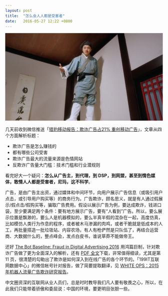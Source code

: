 ```yaml
---
layout: post
title:  "怎么会人人都是受害者"
date:   2016-05-27 12:22 +0800
---
```


![无花无酒锄作田](/files/avatar/tbh1.jpg)

几天前收到微信推送「[猎豹移动报告：欺诈广告占21% 重创移动广告]」，文章从四个方面解析标题：

- 欺诈广告是怎么赚钱的
- 都有哪些公司受害
- 欺诈广告最大的流量来源是色情网站
- 反欺诈广告量大门槛：技术门槛和行业潜规则

看完好大一个疑问：**怎么从广告主，到代理，到 DSP，到网盟，甚至到情色媒体，敢情人人都是受害者，尼玛，这不科学**。

广告，是由广告主出资，通过媒体和中间环节，向用户展示广告信息（或吸引用户点击，或引导用户购买等）的商务行为。广告欺诈，顾名思义，就是有人通过假展示/假点击/假购买等，骗取广告费用。假设以展示广告为例，要达成欺诈，钱进口袋，至少要满足两个条件：要有地方展示广告，要有“人看到”广告。所以，要么展示位置是飘渺的，要么人是机器模拟的，要么半真半假的混杂在一起，高度仿真，比如模仿人类行为作息的程序，或者被木马渗漏的肉鸡，或者干脆就是低成本的人工，再批量搭造一批垃圾站、内容农场，有人有枪俨然是只队伍了，再结合运营商、大数据什么的，整点峰会，发点白皮书，谁说草莽不能做帝王。

还好 [The Bot Baseline: Fraud in Digital Advertising 2016] 用鸿篇巨制，针对欺诈广告做了更为全面深入的解析，还有 [PDF 全文]下载，非常值得细读，尤其是第 11 页，很清楚的勾勒出了欺诈是如何深入到在线广告的各个环节的。「199IT互联网数据中心」的微信帐号针对报告，做了简要提取翻译，见 [WHITE OPS：2015年机器人流量广告欺诈研究报告]。

中文圈资深的互联网从业人员们，总是时时教导我们凡人要有敬畏之心，所以，在此我们只能带着骄傲和委屈说：中国的环境，要更明目张胆一些。

[猎豹移动报告：欺诈广告占21% 重创移动广告]: http://mp.weixin.qq.com/s?__biz=MjM5NzI0OTk2MA==&amp;mid=2651109638&amp;idx=2&amp;sn=a1485a8a2d1658e580e0d3c13fcd9bc2&amp;scene=0

[WHITE OPS：2015年机器人流量广告欺诈研究报告]: http://mp.weixin.qq.com/s?__biz=MjM5NjAxMzgwMA==&amp;mid=2651480080&amp;idx=1&amp;sn=627dfd7585254754e4526b7c10241bba&amp;scene=2&amp;srcid=05279mf5GPRwzgoxaWuciNiX&amp;from=timeline&amp;isappinstalled=0

[The Bot Baseline: Fraud in Digital Advertising 2016]: http://www.ana.net/content/show/id/botfraud-2016

[PDF 全文]: http://www.ana.net/getfile/23332
